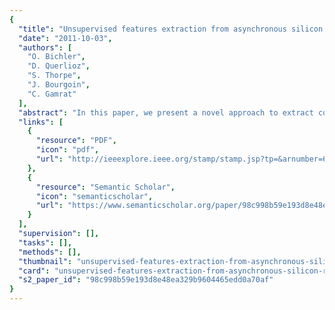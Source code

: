 ```yaml
---
{
  "title": "Unsupervised features extraction from asynchronous silicon retina through Spike-Timing-Dependent Plasticity",
  "date": "2011-10-03",
  "authors": [
    "O. Bichler",
    "D. Querlioz",
    "S. Thorpe",
    "J. Bourgoin",
    "C. Gamrat"
  ],
  "abstract": "In this paper, we present a novel approach to extract complex and overlapping temporally correlated features directly from spike-based dynamic vision sensors. A spiking neural network capable of performing multilayer unsupervised learning through Spike-Timing-Dependent Plasticity is introduced. It shows exceptional performances at detecting cars passing on a freeway recorded with a dynamic vision sensor, after only 10 minutes of fully unsupervised learning. Our methodology is thoroughly explained and first applied to a simpler example of ball trajectory learning. Two unsupervised learning strategies are investigated for advanced features learning. Robustness of our network to synaptic and neuron variability is assessed and virtual immunity to noise and jitter is demonstrated.",
  "links": [
    {
      "resource": "PDF",
      "icon": "pdf",
      "url": "http://ieeexplore.ieee.org/stamp/stamp.jsp?tp=&arnumber=6033311"
    },
    {
      "resource": "Semantic Scholar",
      "icon": "semanticscholar",
      "url": "https://www.semanticscholar.org/paper/98c998b59e193d8e48ea329b9604465edd0a70af"
    }
  ],
  "supervision": [],
  "tasks": [],
  "methods": [],
  "thumbnail": "unsupervised-features-extraction-from-asynchronous-silicon-retina-through-spike-timing-dependent-plasticity-thumb.jpg",
  "card": "unsupervised-features-extraction-from-asynchronous-silicon-retina-through-spike-timing-dependent-plasticity-card.jpg",
  "s2_paper_id": "98c998b59e193d8e48ea329b9604465edd0a70af"
}
---
```


